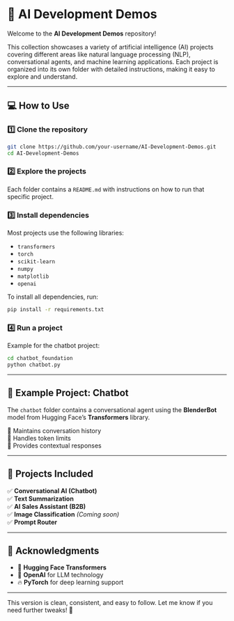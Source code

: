 # 🧠 AI Development Demos

Welcome to the **AI Development Demos** repository!  

This collection showcases a variety of artificial intelligence (AI) projects covering different areas like natural language processing (NLP), conversational agents, and machine learning applications. Each project is organized into its own folder with detailed instructions, making it easy to explore and understand.

---

## 💻 How to Use

### 1️⃣ Clone the repository

```bash
git clone https://github.com/your-username/AI-Development-Demos.git
cd AI-Development-Demos
```

### 2️⃣ Explore the projects

Each folder contains a `README.md` with instructions on how to run that specific project.

### 3️⃣ Install dependencies

Most projects use the following libraries:

- `transformers`  
- `torch`  
- `scikit-learn`  
- `numpy`  
- `matplotlib`  
- `openai`  

To install all dependencies, run:

```bash
pip install -r requirements.txt
```

### 4️⃣ Run a project

Example for the chatbot project:

```bash
cd chatbot_foundation
python chatbot.py
```

---

## 📝 Example Project: Chatbot

The `chatbot` folder contains a conversational agent using the **BlenderBot** model from Hugging Face’s **Transformers** library.  

🔹 Maintains conversation history  
🔹 Handles token limits  
🔹 Provides contextual responses  

---

## 🧩 Projects Included

✅ **Conversational AI (Chatbot)**  
✅ **Text Summarization**  
✅ **AI Sales Assistant (B2B)**  
✅ **Image Classification** *(Coming soon)*  
✅ **Prompt Router**  

---

## 🙌 Acknowledgments

- 🤗 **Hugging Face Transformers**  
- 🧠 **OpenAI** for LLM technology  
- 🔥 **PyTorch** for deep learning support  

---

This version is clean, consistent, and easy to follow. Let me know if you need further tweaks! 🚀